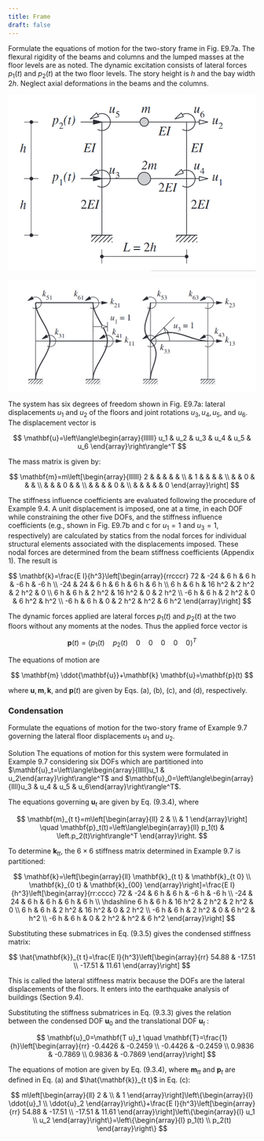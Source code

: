 ```yaml
---
title: Frame
draft: false
---
```


Formulate the equations of motion for the two-story frame in Fig. E9.7a. The flexural rigidity of the beams and columns and the lumped masses at the floor levels are as noted. 
The dynamic excitation consists of lateral forces $p_1(t)$ and $p_2(t)$ at the two floor levels. 
The story height is $h$ and the bay width $2 h$. 
Neglect axial deformations in the beams and the columns.

![Frame](image-1.png)

![alt text](image-2.png)


The system has six degrees of freedom shown in Fig. E9.7a: lateral displacements $u_1$ and $u_2$ of the floors and joint rotations $u_3, u_4, u_5$, and $u_6$. The displacement vector is

$$
\mathbf{u}=\left\langle\begin{array}{llllll}
u_1 & u_2 & u_3 & u_4 & u_5 & u_6
\end{array}\right\rangle^T
$$


The mass matrix is given by:

$$
\mathbf{m}=m\left[\begin{array}{llllll}
2 & & & & & \\
& 1 & & & & \\
& & 0 & & & \\
& & & 0 & & \\
& & & & 0 & \\
& & & & & 0
\end{array}\right]
$$


The stiffness influence coefficients are evaluated following the procedure of Example 9.4. 
A unit displacement is imposed, one at a time, in each DOF while constraining the other five DOFs, and the stiffness influence coefficients (e.g., shown in Fig. E9.7b and c for $u_1=1$ and $u_3=1$, respectively) are calculated by statics from the nodal forces for individual structural elements associated with the displacements imposed. 
These nodal forces are determined from the beam stiffness coefficients (Appendix 1). 
The result is

$$
\mathbf{k}=\frac{E I}{h^3}\left[\begin{array}{rrcccr}
72 & -24 & 6 h & 6 h & -6 h & -6 h \\
-24 & 24 & 6 h & 6 h & 6 h & 6 h \\
6 h & 6 h & 16 h^2 & 2 h^2 & 2 h^2 & 0 \\
6 h & 6 h & 2 h^2 & 16 h^2 & 0 & 2 h^2 \\
-6 h & 6 h & 2 h^2 & 0 & 6 h^2 & h^2 \\
-6 h & 6 h & 0 & 2 h^2 & h^2 & 6 h^2
\end{array}\right]
$$

The dynamic forces applied are lateral forces $p_1(t)$ and $p_2(t)$ at the two floors without any moments at the nodes. 
Thus the applied force vector is

$$
\mathbf{p}(t)=\left\langle p_1(t) \quad p_2(t) \quad 0 \quad 0 \quad 0 \quad 0 \quad 0\right\rangle^T
$$


The equations of motion are

$$
\mathbf{m} \ddot{\mathbf{u}}+\mathbf{k} \mathbf{u}=\mathbf{p}(t)
$$

where $\mathbf{u}, \mathbf{m}, \mathbf{k}$, and $\mathbf{p}(t)$ are given by Eqs. (a), (b), (c), and (d), respectively.

### Condensation

Formulate the equations of motion for the two-story frame of Example 9.7 governing the lateral floor displacements $u_1$ and $u_2$.

Solution The equations of motion for this system were formulated in Example 9.7 considering six DOFs which are partitioned into $\mathbf{u}_t=\left\langle\begin{array}{lllll}u_1 & u_2\end{array}\right\rangle^T$ and $\mathbf{u}_0=\left\langle\begin{array}{llll}u_3 & u_4 & u_5 & u_6\end{array}\right\rangle^T$.

The equations governing $\mathbf{u}_t$ are given by Eq. (9.3.4), where

$$
\mathbf{m}_{t t}=m\left[\begin{array}{ll}
2 & \\
& 1
\end{array}\right] \quad \mathbf{p}_t(t)=\left\langle\begin{array}{ll}
p_1(t) & \left.p_2(t)\right\rangle^T
\end{array}\right.
$$


To determine $\mathbf{k}_{t t}$, the $6 \times 6$ stiffness matrix determined in Example 9.7 is partitioned:

$$
\mathbf{k}=\left[\begin{array}{ll}
\mathbf{k}_{t t} & \mathbf{k}_{t 0} \\
\mathbf{k}_{0 t} & \mathbf{k}_{00}
\end{array}\right]=\frac{E I}{h^3}\left[\begin{array}{rr:cccc}
72 & -24 & 6 h & 6 h & -6 h & -6 h \\
-24 & 24 & 6 h & 6 h & 6 h & 6 h \\
\hdashline 6 h & 6 h & 16 h^2 & 2 h^2 & 2 h^2 & 0 \\
6 h & 6 h & 2 h^2 & 16 h^2 & 0 & 2 h^2 \\
-6 h & 6 h & 2 h^2 & 0 & 6 h^2 & h^2 \\
-6 h & 6 h & 0 & 2 h^2 & h^2 & 6 h^2
\end{array}\right]
$$


Substituting these submatrices in Eq. (9.3.5) gives the condensed stiffness matrix:

$$
\hat{\mathbf{k}}_{t t}=\frac{E I}{h^3}\left[\begin{array}{rr}
54.88 & -17.51 \\
-17.51 & 11.61
\end{array}\right]
$$

This is called the lateral stiffness matrix because the DOFs are the lateral displacements of the floors. It enters into the earthquake analysis of buildings (Section 9.4).

Substituting the stiffness submatrices in Eq. (9.3.3) gives the relation between the condensed DOF $\mathbf{u}_0$ and the translational DOF $\mathbf{u}_t$ :

$$
\mathbf{u}_0=\mathbf{T u}_t \quad \mathbf{T}=\frac{1}{h}\left[\begin{array}{rr}
-0.4426 & -0.2459 \\
-0.4426 & -0.2459 \\
0.9836 & -0.7869 \\
0.9836 & -0.7869
\end{array}\right]
$$


The equations of motion are given by Eq. (9.3.4), where $\mathbf{m}_{t t}$ and $\mathbf{p}_t$ are defined in Eq. (a) and $\hat{\mathbf{k}}_{t t}$ in Eq. (c):

$$
m\left[\begin{array}{ll}
2 & \\
& 1
\end{array}\right]\left\{\begin{array}{l}
\ddot{u}_1 \\
\ddot{u}_2
\end{array}\right\}+\frac{E I}{h^3}\left[\begin{array}{rr}
54.88 & -17.51 \\
-17.51 & 11.61
\end{array}\right]\left\{\begin{array}{l}
u_1 \\
u_2
\end{array}\right\}=\left\{\begin{array}{l}
p_1(t) \\
p_2(t)
\end{array}\right\}
$$
